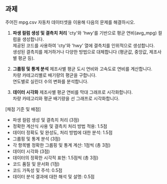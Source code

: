 ## 과제

주어진 mpg.csv 자동차 데이터셋을 이용해 다음의 문제를 해결하시오.

1. **파생 컬럼 생성 및 결측치 처리**
   'cty'와 'hwy'를 기반으로 평균 연비(avg_mpg) 컬럼을 생성합니다.  
   제공된 코드를 사용하여 'cty'와 'hwy' 열에 결측치를 인위적으로 생성합니다.  
   생성된 결측치를 제거하거나 다양한 방법으로 대체합니다 (평균값, 중앙값, 제조사별 평균 등).

2. **그룹핑 및 통계 분석**
   제조사별 평균 도시 연비와 고속도로 연비를 계산합니다.  
   차량 카테고리별로 배기량의 평균을 구합니다.  
   연도별로 실린더 수의 변화를 분석합니다.

3. **데이터 시각화**
   제조사별 평균 연비를 막대 그래프로 시각화합니다.  
   차량 카테고리와 평균 배기량을 선 그래프로 시각화합니다.

[채점 기준 및 배점]

- 파생 컬럼 생성 및 결측치 처리 (3점)
- 정확한 계산식 사용 및 결측치 처리 방법 적용: 1.5점
- 데이터 정확도 및 완성도, 처리 방법에 대한 분석: 1.5점
- 그룹핑 및 통계 분석 (3점)
- 각 항목별 정확한 그룹핑 및 통계 계산: 1점씩 (총 3점)
- 데이터 시각화 (3점)
- 데이터의 정확한 시각적 표현: 1.5점씩 (총 3점)
- 코드 품질 및 문서화 (1점)
- 코드 가독성 및 주석: 0.5점
- 데이터 분석 결과에 대한 해석 및 설명: 0.5점

